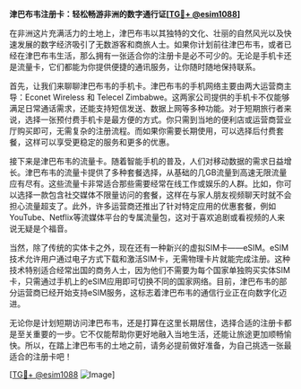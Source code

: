 **津巴布韦注册卡：轻松畅游非洲的数字通行证[[TG💪+ @esim1088](https://t.me/s/esim1088)]**

在非洲这片充满活力的土地上，津巴布韦以其独特的文化、壮丽的自然风光以及快速发展的数字经济吸引了无数游客和商旅人士。如果你计划前往津巴布韦，或者已经在津巴布韦生活，那么拥有一张适合你的注册卡是必不可少的。无论是手机卡还是流量卡，它们都能为你提供便捷的通讯服务，让你随时随地保持联系。

首先，让我们来聊聊津巴布韦的手机卡。津巴布韦的手机网络主要由两大运营商主导：Econet Wireless 和 Telecel Zimbabwe。这两家公司提供的手机卡不仅能够满足日常通话需求，还能支持短信发送、数据上网等多种功能。对于短期旅行者来说，选择一张预付费手机卡是最方便的方式。你只需到当地的便利店或运营商营业厅购买即可，无需复杂的注册流程。而如果你需要长期使用，可以选择后付费套餐，这样可以享受更稳定的服务和更多的优惠。

接下来是津巴布韦的流量卡。随着智能手机的普及，人们对移动数据的需求日益增长。津巴布韦的流量卡提供了多种套餐选择，从基础的几GB流量到高速无限流量应有尽有。这些流量卡非常适合那些需要经常在线工作或娱乐的人群。比如，你可以选择一款包含社交媒体不限量访问的套餐，这样在与家人朋友视频聊天时就不会担心流量超支了。此外，许多运营商还推出了针对特定应用的优惠套餐，例如YouTube、Netflix等流媒体平台的专属流量包，这对于喜欢追剧或看视频的人来说无疑是个福音。

当然，除了传统的实体卡之外，现在还有一种新兴的虚拟SIM卡——eSIM。eSIM技术允许用户通过电子方式下载和激活SIM卡，无需物理卡片就能完成注册。这种技术特别适合经常出国的商务人士，因为他们不需要为每个国家单独购买实体SIM卡，只需通过手机上的eSIM应用即可切换不同的国家网络。目前，津巴布韦的部分运营商已经开始支持eSIM服务，这标志着津巴布韦的通信行业正在向数字化迈进。

无论你是计划短期访问津巴布韦，还是打算在这里长期居住，选择合适的注册卡都是至关重要的一步。它不仅能帮助你更好地融入当地生活，还能让旅途更加顺畅愉快。所以，在踏上津巴布韦的土地之前，请务必提前做好准备，为自己挑选一张最适合的注册卡吧！

[[TG💪+ @esim1088](https://t.me/s/esim1088) ![Image](https://i.postimg.cc/4NQfJmqS/Snipaste-2025-05-13-00-14-12.png)]